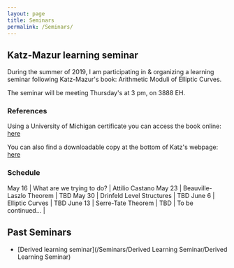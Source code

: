 ```yaml
---
layout: page
title: Seminars
permalink: /Seminars/
---
```


## Katz-Mazur learning seminar

During the summer of 2019, I am participating in & organizing a learning seminar following Katz-Mazur's book: Arithmetic Moduli of Elliptic Curves.

The seminar will be meeting Thursday's at 3 pm, on 3888 EH.

### References

Using a University of Michigan certificate you can access the book online: [here](https://search.lib.umich.edu/articles/record/FETCH-LOGICAL-a47416-f463f39901a2fd9cfb7a461e3876fad574f47d4a8ac2cd0c35d42820089cf00e3?query=katz%20mazur&utm_source=MLibrary)

You can also find a downloadable copy at the bottom of Katz's webpage: [here](https://web.math.princeton.edu/~nmk/)


### Schedule

May 16 | What are we trying to do? | Attilio Castano
May 23 | Beauville-Laszlo Theorem | TBD
May 30 | Drinfeld Level Structures | TBD
June 6 | Elliptic Curves | TBD
June 13 | Serre-Tate Theorem | TBD
 | To be continued... |



## Past Seminars

* [Derived learning seminar](/Seminars/Derived Learning Seminar/Derived Learning Seminar)


